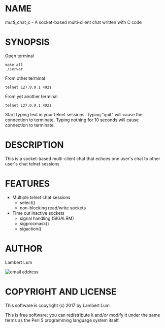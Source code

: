 # NAME

multi_chat_c - A socket-based multi-client chat written with C code

# SYNOPSIS

Open terminal

    make all
    ./server

From other terminal

    telnet 127.0.0.1 4021

From yet another terminal

    telnet 127.0.0.1 4021

Start typing text in your telnet sessions. Typing "quit" will cause the connection to terminate. Typing nothing for 10 seconds will cause connection to terminate.

# DESCRIPTION

This is a socket-based multi-client chat that echoes one user's chat to other user's chat telnet sessions.

# FEATURES

* Multiple telnet chat sessions
    * select()
    * non-blocking read/write sockets
* Time out inactive sockets
    * signal handling (SIGALRM)
    * sigprocmask()
    * sigaction()

# AUTHOR

Lambert Lum

![email address](http://sjsutech.com/small_email.png)

# COPYRIGHT AND LICENSE

This software is copyright (c) 2017 by Lambert Lum

This is free software; you can redistribute it and/or modify it under the same terms as the Perl 5 programming language system itself.
